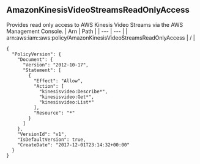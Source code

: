 
## AmazonKinesisVideoStreamsReadOnlyAccess
Provides read only access to AWS Kinesis Video Streams via the AWS Management Console.
| Arn | Path |
| --- | --- |
| arn:aws:iam::aws:policy/AmazonKinesisVideoStreamsReadOnlyAccess | / |
```
{
  "PolicyVersion": {
    "Document": {
      "Version": "2012-10-17",
      "Statement": [
        {
          "Effect": "Allow",
          "Action": [
            "kinesisvideo:Describe*",
            "kinesisvideo:Get*",
            "kinesisvideo:List*"
          ],
          "Resource": "*"
        }
      ]
    },
    "VersionId": "v1",
    "IsDefaultVersion": true,
    "CreateDate": "2017-12-01T23:14:32+00:00"
  }
}
```
